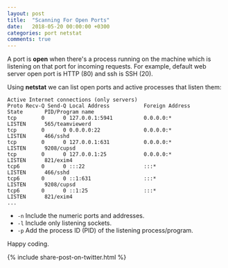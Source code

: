 ```yaml
---
layout: post
title:  "Scanning For Open Ports"
date:   2018-05-20 00:00:00 +0300
categories: port netstat
comments: true
---
```


A port is **open** when there's a process running on the machine which is listening on that port for incoming requests. For example, default web server open port is HTTP (80) and ssh is SSH (20).

Using **netstat** we can list open ports and active processes that listen them:
```
Active Internet connections (only servers)
Proto Recv-Q Send-Q Local Address           Foreign Address         State       PID/Program name    
tcp        0      0 127.0.0.1:5941          0.0.0.0:*               LISTEN      565/teamviewerd     
tcp        0      0 0.0.0.0:22              0.0.0.0:*               LISTEN      466/sshd            
tcp        0      0 127.0.0.1:631           0.0.0.0:*               LISTEN      9208/cupsd          
tcp        0      0 127.0.0.1:25            0.0.0.0:*               LISTEN      821/exim4           
tcp6       0      0 :::22                   :::*                    LISTEN      466/sshd            
tcp6       0      0 ::1:631                 :::*                    LISTEN      9208/cupsd          
tcp6       0      0 ::1:25                  :::*                    LISTEN      821/exim4
...
```
* `-n` Include the numeric ports and addresses.
* `-l` Include only listening sockets.
* `-p` Add the process ID (PID) of the listening process/program.

Happy coding.

{% include share-post-on-twitter.html %}